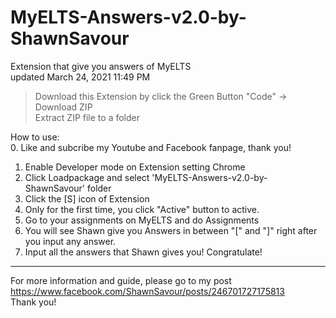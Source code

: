 # MyELTS-Answers-v2.0-by-ShawnSavour
Extension that give you answers of MyELTS  
updated March 24, 2021 11:49 PM

>Download this Extension by click the Green Button "Code" -> Download ZIP  
>Extract ZIP file to a folder

How to use:  
0. Like and subcribe my Youtube and Facebook fanpage, thank you!
1. Enable Developer mode on Extension setting Chrome 
2. Click Loadpackage and select 'MyELTS-Answers-v2.0-by-ShawnSavour' folder
3. Click the [S] icon of Extension 
4. Only for the first time, you click "Active" button to active.
5. Go to your assignments on MyELTS and do Assignments
6. You will see Shawn give you Answers in between "[" and "]" right after you input any answer.
7. Input all the answers that Shawn gives you! Congratulate!
---
For more information and guide, please go to my post https://www.facebook.com/ShawnSavour/posts/246701727175813  
Thank you!
